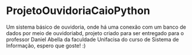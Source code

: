 # ProjetoOuvidoriaCaioPython
Um sistema básico de ouvidoria, onde há uma conexão com um banco de dados por meio de ouvidoriabd, projeto criado para ser entregado para o professor Daniel Abella da faculdade Unifacisa do curso de Sistema de Informação, espero que goste! :)
